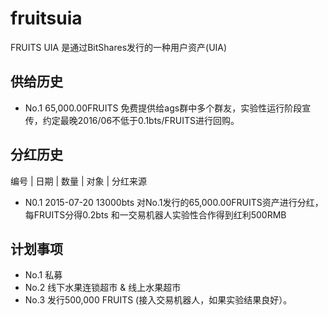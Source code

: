 # fruitsuia
FRUITS UIA 是通过BitShares发行的一种用户资产(UIA)

供给历史
--------
- No.1  65,000.00FRUITS    免费提供给ags群中多个群友，实验性运行阶段宣传，约定最晚2016/06不低于0.1bts/FRUITS进行回购。

分红历史
--------
  编号    |    日期    |    数量    |    对象    |    分红来源
- N0.1  2015-07-20  13000bts 对No.1发行的65,000.00FRUITS资产进行分红，每FRUITS分得0.2bts  和一交易机器人实验性合作得到红利500RMB


计划事项
--------
- No.1 私募
- No.2 线下水果连锁超市 & 线上水果超市
- No.3 发行500,000 FRUITS (接入交易机器人，如果实验结果良好）。
